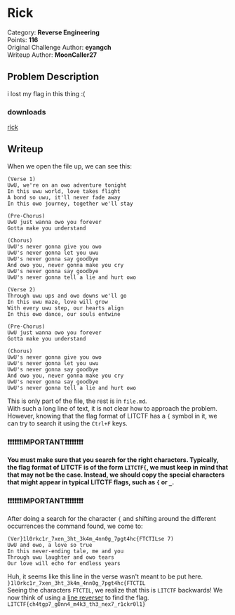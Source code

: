 # Rick
Category: **Reverse Engineering**
<br> Points: **116**
<br>Original Challenge Author: **eyangch**
<br> Writeup Author: **MoonCaller27**
## Problem Description
i lost my flag in this thing :(<br>
### downloads
[rick](http://34.29.19.233/dl/?rev/rick/rick)
## Writeup
When we open the file up, we can see this:
```
(Verse 1)
UwU, we're on an owo adventure tonight
In this uwu world, love takes flight
A bond so uwu, it'll never fade away
In this owo journey, together we'll stay

(Pre-Chorus)
UwU just wanna owo you forever
Gotta make you understand

(Chorus)
UwU's never gonna give you owo
UwU's never gonna let you uwu
UwU's never gonna say goodbye
And owo you, never gonna make you cry
UwU's never gonna say goodbye
UwU's never gonna tell a lie and hurt owo

(Verse 2)
Through uwu ups and owo downs we'll go
In this uwu maze, love will grow
With every uwu step, our hearts align
In this owo dance, our souls entwine

(Pre-Chorus)
UwU just wanna owo you forever
Gotta make you understand

(Chorus)
UwU's never gonna give you owo
UwU's never gonna let you uwu
UwU's never gonna say goodbye
And owo you, never gonna make you cry
UwU's never gonna say goodbye
UwU's never gonna tell a lie and hurt owo
```
This is only part of the file, the rest is in `file.md`.<br>
With such a long line of text, it is not clear how to approach the problem. However, knowing that the flag format of LITCTF has a `{` symbol in it, we can try to search it using the `Ctrl+F` keys. <br>
### ❗❗❗❗❗❗**IMPORTANT**❗❗❗❗❗❗❗❗
**You must make sure that you search for the right characters. Typically, the flag format of LITCTF is of the form `LITCTF{`, we must keep in mind that that may not be the case. Instead, we should copy the special characters that might appear in typical LITCTF flags, such as `{` or `_`. <br>**
### ❗❗❗❗❗❗**IMPORTANT**❗❗❗❗❗❗❗❗

After doing a search for the character `{` and shifting around the different occurrences the command found, we come to: 
```
(Ver}1l0rkc1r_7xen_3ht_3k4m_4nn0g_7pgt4hc{FTCTILse 7)
UwU and owo, a love so true
In this never-ending tale, me and you
Through uwu laughter and owo tears
Our love will echo for endless years
```
Huh, it seems like this line in the verse wasn't meant to be put here. 
`}1l0rkc1r_7xen_3ht_3k4m_4nn0g_7pgt4hc{FTCTIL`<br>
Seeing the characters `FTCTIL`, we realize that this is `LITCTF` backwards! We now think of using a [line reverser](https://onlinetexttools.com/reverse-text) to find the flag. 
<br>`LITCTF{ch4tgp7_g0nn4_m4k3_th3_nex7_r1ckr0l1}`
